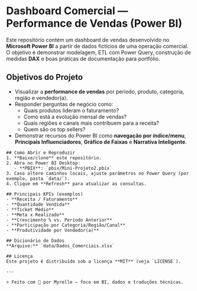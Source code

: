 # Dashboard Comercial — Performance de Vendas (Power BI)

Este repositório contém um dashboard de vendas desenvolvido no **Microsoft Power BI** a partir de dados fictícios de uma operação comercial. O objetivo é demonstrar modelagem, ETL com Power Query, construção de medidas **DAX** e boas práticas de documentação para portfólio.

## Objetivos do Projeto
- Visualizar a **performance de vendas** por período, produto, categoria, região e vendedor(a).
- Responder perguntas de negócio como:
  - Quais produtos lideram o faturamento?  
  - Como está a evolução mensal de vendas?  
  - Quais regiões e canais mais contribuem para a receita?  
  - Quem são os top sellers?  
- Demonstrar recursos do Power BI como **navegação por índice/menu**, **Principais Influenciadores**, **Gráfico de Faixas** e **Narrativa Inteligente**.

```
## Como Abrir e Reproduzir
1. **Baixe/clone** este repositório.
2. Abra no Power BI Desktop:
   - **PBIX**: `pbix/Mini-Projeto2.pbix`
3. Caso altere caminhos locais, ajuste parâmetros no Power Query (por exemplo, pasta `data/`).  
4. Clique em **Refresh** para atualizar as consultas.

## Principais KPIs (exemplos)
- **Receita / Faturamento**
- **Quantidade Vendida**
- **Ticket Médio**
- **Meta x Realizado**
- **Crescimento % vs. Período Anterior**
- **Participação por Categoria/Região/Canal**
- **Produtividade por Vendedor(a)**

## Dicionário de Dados
**Arquivo:** `data/Dados_Comerciais.xlsx`

## Licença
Este projeto é distribuído sob a licença **MIT** (veja `LICENSE`).

---

> Feito com 💛 por Myrelle — foco em BI, dados e traduções técnicas.
